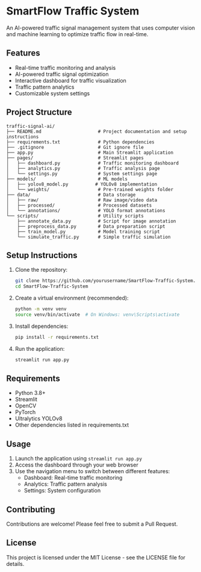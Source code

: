 # SmartFlow Traffic System

An AI-powered traffic signal management system that uses computer vision and machine learning to optimize traffic flow in real-time.

## Features

- Real-time traffic monitoring and analysis
- AI-powered traffic signal optimization
- Interactive dashboard for traffic visualization
- Traffic pattern analytics
- Customizable system settings

## Project Structure

```
traffic-signal-ai/
├── README.md                     # Project documentation and setup instructions
├── requirements.txt              # Python dependencies
├── .gitignore                    # Git ignore file
├── app.py                        # Main Streamlit application
├── pages/                        # Streamlit pages
│   ├── dashboard.py              # Traffic monitoring dashboard
│   ├── analytics.py              # Traffic analysis page
│   └── settings.py               # System settings page
├── models/                       # ML models
│   ├── yolov8_model.py          # YOLOv8 implementation
│   └── weights/                  # Pre-trained weights folder
├── data/                         # Data storage
│   ├── raw/                      # Raw image/video data
│   ├── processed/                # Processed datasets
│   └── annotations/              # YOLO format annotations
└── scripts/                      # Utility scripts
    ├── annotate_data.py          # Script for image annotation
    ├── preprocess_data.py        # Data preparation script
    ├── train_model.py            # Model training script
    └── simulate_traffic.py       # Simple traffic simulation
```

## Setup Instructions

1. Clone the repository:
   ```bash
   git clone https://github.com/yourusername/SmartFlow-Traffic-System.git
   cd SmartFlow-Traffic-System
   ```

2. Create a virtual environment (recommended):
   ```bash
   python -m venv venv
   source venv/bin/activate  # On Windows: venv\Scripts\activate
   ```

3. Install dependencies:
   ```bash
   pip install -r requirements.txt
   ```

4. Run the application:
   ```bash
   streamlit run app.py
   ```

## Requirements

- Python 3.8+
- Streamlit
- OpenCV
- PyTorch
- Ultralytics YOLOv8
- Other dependencies listed in requirements.txt

## Usage

1. Launch the application using `streamlit run app.py`
2. Access the dashboard through your web browser
3. Use the navigation menu to switch between different features:
   - Dashboard: Real-time traffic monitoring
   - Analytics: Traffic pattern analysis
   - Settings: System configuration

## Contributing

Contributions are welcome! Please feel free to submit a Pull Request.

## License

This project is licensed under the MIT License - see the LICENSE file for details.